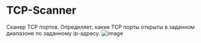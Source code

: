 # TCP-Scanner
Сканер TCP портов.
Определяет, какие TCP порты открыты в заданном диапазоне по заданному ip-адресу.
![image](https://user-images.githubusercontent.com/43640874/163439234-fb4bce75-3bdf-47be-a2c5-9e4a8bcd5828.png)

